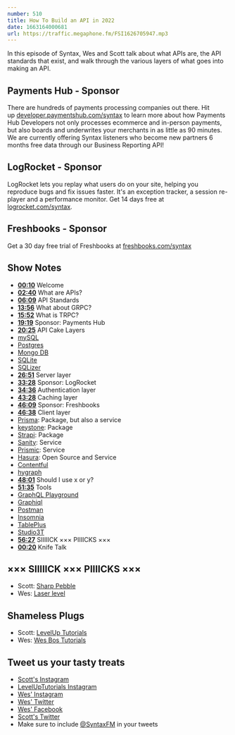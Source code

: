 ```yaml
---
number: 510
title: How To Build an API in 2022
date: 1663164000681
url: https://traffic.megaphone.fm/FSI1626705947.mp3
---
```


In this episode of Syntax, Wes and Scott talk about what APIs are, the API standards that exist, and walk through the various layers of what goes into making an API.

## Payments Hub  - Sponsor

There are hundreds of payments processing companies out there. Hit up [developer.paymentshub.com/syntax](https://developer.paymentshub.com/syntax) to learn more about how Payments Hub Developers not only processes ecommerce and in-person payments, but also boards and underwrites your merchants in as little as 90 minutes. We are currently offering Syntax listeners who become new partners 6 months free data through our Business Reporting API!

## LogRocket - Sponsor

LogRocket lets you replay what users do on your site, helping you reproduce bugs and fix issues faster. It's an exception tracker, a session re-player and a performance monitor. Get 14 days free at [logrocket.com/syntax](https://logrocket.com/syntax).

## Freshbooks - Sponsor

Get a 30 day free trial of Freshbooks at [freshbooks.com/syntax](https://freshbooks.com/syntax)

## Show Notes

* **[00:10](#t=00:10)** Welcome
* **[02:40](#t=02:40)** What are APIs?
* **[06:09](#t=06:09)** API Standards
* **[13:56](#t=13:56)** What about GRPC?
* **[15:52](#t=15:52)** What is TRPC?
* **[19:19](#t=19:19)** Sponsor: Payments Hub
* **[20:25](#t=20:25)** API Cake Layers
* [mySQL](https://www.mysql.com)
* [Postgres](https://www.postgresql.org)
* [Mongo DB](https://www.mongodb.com)
* [SQLite](https://www.sqlite.org)
* [SQLizer](https://sqlizer.io)
* **[26:51](#t=26:51)** Server layer
* **[33:28](#t=33:28)** Sponsor: LogRocket
* **[34:36](#t=34:36)** Authentication layer
* **[43:28](#t=43:28)** Caching layer
* **[46:09](#t=46:09)** Sponsor: Freshbooks
* **[46:38](#t=46:38)** Client layer
* [Prisma](https://www.prisma.io): Package, but also a  service
* [keystone](https://keystonejs.com): Package
* [Strapi](https://strapi.io): Package
* [Sanity](https://www.sanity.io): Service
* [Prismic](https://prismic.io): Service
* [Hasura](https://hasura.io): Open Source and Service
* [Contentful](https://www.contentful.com)
* [hygraph](https://hygraph.com)
* **[48:01](#t=48:01)** Should I use x or y?
* **[51:35](#t=51:35)** Tools
* [GraphQL Playground](https://www.apollographql.com/docs/apollo-server/v2/testing/graphql-playground/)
* [Graphiql](https://graphql.org/swapi-graphql)
* [Postman](https://www.postman.com)
* [Insomnia](https://insomnia.rest)
* [TablePlus](https://tableplus.com)
* [Studio3T](https://studio3t.com)
* **[56:27](#t=56:27)** SIIIIICK ××× PIIIICKS ×××
* **[00:20](#t=00:20)** Knife Talk

## ××× SIIIIICK ××× PIIIICKS ×××

* Scott: [Sharp Pebble](https://amzn.to/3RbT9BO)
* Wes: [Laser level](https://amzn.to/3Rkoja4)

## Shameless Plugs

* Scott: [LevelUp Tutorials](https://leveluptutorials.com/tutorials/keystone-js/introduction)
* Wes: [Wes Bos Tutorials](https://wesbos.com/courses)

## Tweet us your tasty treats

* [Scott's Instagram](https://www.instagram.com/stolinski/)
* [LevelUpTutorials Instagram](https://www.instagram.com/LevelUpTutorials/)
* [Wes' Instagram](https://www.instagram.com/wesbos/)
* [Wes' Twitter](https://twitter.com/wesbos)
* [Wes' Facebook](https://www.facebook.com/wesbos.developer)
* [Scott's Twitter](https://twitter.com/stolinski)
* Make sure to include [@SyntaxFM](https://twitter.com/SyntaxFM) in your tweets
